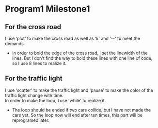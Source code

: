 Program1 Milestone1
===================

For the cross road
------------------
I use 'plot' to make the cross road as well as 'k' and '--' to meet the demands.
* In order to bold the edge of the cross road, I set the linewidth of the lines. But I don't find the way to bold these lines with one line of code, so I use 8 lines to realize it. 


For the traffic light
---------------------
I use 'scatter' to make the traffic light and 'pause' to make the color of the traffic light change with time.<br>
In order to make the loop, I use 'while' to realize it.
* The loop should be ended if two cars collide, but I have not made the cars yet. So the loop now will end after ten times, this part will be reprogramed later.
